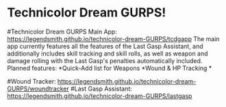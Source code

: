 # Technicolor Dream GURPS!
#Technicolor Dream GURPS Main App: https://legendsmith.github.io/technicolor-dream-GURPS/tcdgapp
The main app currently features all the features of the Last Gasp Assistant, and additionally includes skill tracking and skill rolls, as well as weapon and damage rolling with the Last Gasp's penalties automatically included.
Planned features:
*Quick-Add list for Weapons
*Wound & HP Tracking
*

#Wound Tracker: https://legendsmith.github.io/technicolor-dream-GURPS/woundtracker
#Last Gasp Assistant: https://legendsmith.github.io/technicolor-dream-GURPS/lastgasp
